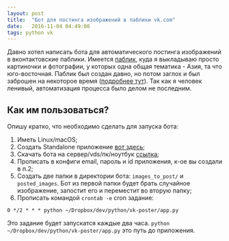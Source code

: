 ```yaml
---
layout: post
title:  "Бот для постинга изображений в паблики vk.com"
date:   2016-11-04 04:49:00
tags: python vk
---
```


Давно хотел написать бота для автоматического постинга изображений в вконтактовские паблики. Имеется [паблик](https://vk.com/asianesthetics), куда я выкладываю просто картиночки и фотографии, у которых одна общая тематика - Азия, та что юго-восточная. Паблик был создан давно, но потом заглох и был заброшен на некоторое время ([подробнее тут](https://vk.com/asianesthetics?w=wall-100558769_134)). Так как я человек ленивый, автоматизация процесса было делом не последним.

## Как им пользоваться?

Опишу кратко, что необходимо сделать для запуска бота:

1. Иметь Linux/macOS;
2. Создать Standalone приложение [вот здесь](https://vk.com/dev);
3. Скачать бота на сервер/vds/пк/ноутбук [ссылка](https://github.com/kaneru/vk-image-bot);
4. Прописать в конфиги email, пароль и id приложения, к-ое вы создали в п.2;
5. Создать две папки в директории бота: `images_to_post/` и `posted_images`. Бот из первой папки будет брать случайное изображение, запостит его и переместит во вторую папку;
6. Прописать командой `crontab -e` cron задание:

```shell
0 */2 * * * python ~/Dropbox/dev/python/vk-poster/app.py
```

Это задание будет запускатся каждые два часа. `python ~/Dropbox/dev/python/vk-poster/app.py` это путь до приложения.
